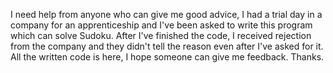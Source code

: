 I need help from anyone who can give me good advice, I had a trial day in a company for an apprenticeship and I've been asked to write this program which can solve Sudoku. After I've finished the code, I received rejection from the company and they didn't tell the reason even after I've asked for it. All the written code is here, I hope someone can give me feedback. 
Thanks.
